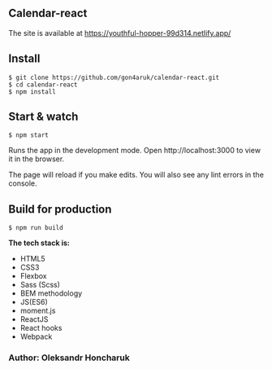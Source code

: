## Calendar-react

The site is available at https://youthful-hopper-99d314.netlify.app/

## Install

    $ git clone https://github.com/gon4aruk/calendar-react.git
    $ cd calendar-react
    $ npm install

## Start & watch

    $ npm start
    
Runs the app in the development mode.
Open http://localhost:3000 to view it in the browser.

The page will reload if you make edits.
You will also see any lint errors in the console.

## Build for production

    $ npm run build

**The tech stack is:**

- HTML5
- CSS3
- Flexbox
- Sass (Scss)
- BEM methodology
- JS(ES6)
- moment.js
- ReactJS
- React hooks
- Webpack

### Author: Oleksandr Honcharuk
